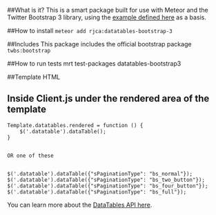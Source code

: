 ##What is it?
This is a smart package built for use with Meteor and the Twitter Bootstrap 3 library, using the [example defined here](https://github.com/Jowin/Datatables-Bootstrap3) as a basis.

##How to install
`meteor add rjca:datatables-bootstrap-3`

##Includes
This package includes the official bootstrap package ```twbs:bootstrap```

##How to run tests
mrt test-packages datatables-bootstrap3

##Template HTML
    <template name="datatables">
        <table cellpadding="0" cellspacing="0" border="0" class="table table-striped table-bordered" id="example">
            <thead>
               <tr>
                  <th>Rendering engine</th>
                  <th>Browser</th>
                  <th>Platform(s)</th>
                  <th>Engine version</th>
                  <th>CSS grade</th>
                </tr>
              </thead>
              <tbody>
                <tr class="odd gradeX">
                  <td>Trident</td>
                  <td>Internet
                     Explorer 4.0</td>
                  <td>Win 95+</td>
                  <td class="center"> 4</td>
                  <td class="center">X</td>
                </tr>
            </tbody>
        </table>
    </template>

##
## Inside Client.js under the rendered area of the template

    Template.datatables.rendered = function () {
        $('.datatable').dataTable();    
    }
    
    
    OR one of these
    
    
    $('.datatable').dataTable({"sPaginationType": "bs_normal"});    
    $('.datatable').dataTable({"sPaginationType": "bs_two_button"});
    $('.datatable').dataTable({"sPaginationType": "bs_four_button"});
    $('.datatable').dataTable({"sPaginationType": "bs_full"});
    
You can learn more about the [DataTables API here](http://datatables.net/index).

